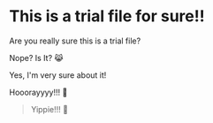# This is a trial file for sure!!

Are you really sure this is a trial file?

Nope? Is It? 😹

Yes, I'm very sure about it!

Hooorayyyy!!! 🎉

> Yippie!!! 🥳
